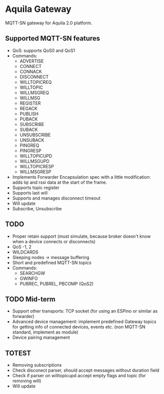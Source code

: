 # Aquila Gateway

MQTT-SN gateway for Aquila 2.0 platform.

## Supported MQTT-SN features

- QoS: supports QoS0 and QoS1
- Commands:
  - ADVERTISE
  - CONNECT
  - CONNACK
  - DISCONNECT
  - WILLTOPICREQ
  - WILLTOPIC
  - WILLMSGREQ
  - WILLMSG
  - REGISTER
  - REGACK
  - PUBLISH
  - PUBACK
  - SUBSCRIBE
  - SUBACK
  - UNSUBSCRIBE
  - UNSUBACK
  - PINGREQ
  - PINGRESP
  - WILLTOPICUPD
  - WILLMSGUPD
  - WILLTOPICRESP
  - WILLMSGRESP
- Implements Forwarder Encapsulation spec with a little modification: adds lqi and rssi data at the start of the frame.
- Supports topic register
- Supports last will
- Supports and manages disconnect timeout
- Will update
- Subscribe, Unsubscribe

## TODO

- Proper retain support (must simulate, because broker doesn't know when a device connects or disconnects)
- QoS -1, 2
- WILDCARDS
- Sleeping nodes -> message buffering
- Short and predefined MQTT-SN topics
- Commands:
  - SEARCHGW
  - GWINFO
  - PUBREC, PUBREL, PBCOMP (QoS2)

## TODO Mid-term

- Support other transports: TCP socket (for using an ESPino or similar as forwarder)
- Advanced device management: implement predefined Gateway topics for getting info of connected devices, events etc. (non MQTT-SN standard, implement as module)
- Device pairing management

## TOTEST

- Removing subscriptions
- Check disconect parser, should accept messages without duration field
- Check if parser on willtopicupd accept empty flags and topic (for removing will)
- Will update

